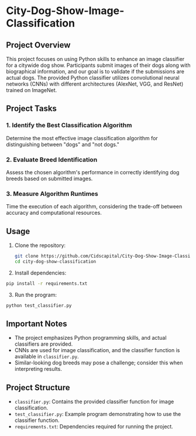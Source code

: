# City-Dog-Show-Image-Classification
 
## Project Overview

This project focuses on using Python skills to enhance an image classifier for a citywide dog show. Participants submit images of their dogs along with biographical information, and our goal is to validate if the submissions are actual dogs. The provided Python classifier utilizes convolutional neural networks (CNNs) with different architectures (AlexNet, VGG, and ResNet) trained on ImageNet.

## Project Tasks

### 1. Identify the Best Classification Algorithm

Determine the most effective image classification algorithm for distinguishing between "dogs" and "not dogs."

### 2. Evaluate Breed Identification

Assess the chosen algorithm's performance in correctly identifying dog breeds based on submitted images.

### 3. Measure Algorithm Runtimes

Time the execution of each algorithm, considering the trade-off between accuracy and computational resources.

## Usage

1. Clone the repository:

   ```bash
   git clone https://github.com/Cidscapital/City-Dog-Show-Image-Classification.git
   cd city-dog-show-classification
   ```

2. Install dependencies:

  ```bash
  pip install -r requirements.txt
  ```

3. Run the  program:

  ```bash
  python test_classifier.py
  ```
## Important Notes
- The project emphasizes Python programming skills, and actual classifiers are provided.
- CNNs are used for image classification, and the classifier function is available in `classifier.py`.
- Similar-looking dog breeds may pose a challenge; consider this when interpreting results.

## Project Structure
- `classifier.py`: Contains the provided classifier function for image classification.
- `test_classifier.py`: Example program demonstrating how to use the classifier function.
- `requirements.txt`: Dependencies required for running the project.
